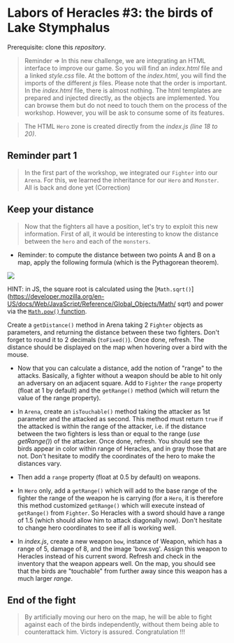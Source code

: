 # Labors of Heracles #3: the birds of Lake Stymphalus
 
Prerequisite: clone this *repository*.

> Reminder => In this new challenge, we are integrating an HTML interface to improve our game.
So you will find an *index.html* file and a linked *style.css* file. At the bottom of the *index.html*, you will find the imports of the different *js* files. Please note that the order is important.
In the *index.html* file, there is almost nothing. The html templates are prepared and injected directly, as the objects are implemented. You can browse them but do not need to touch them on the process of the workshop. However, you will be ask to consume some of its features.

> The HTML `Hero` zone is created directly from the *index.js (line 18 to 20)*.

## Reminder part 1

> In the first part of the workshop, we integrated our `Fighter` into our `Arena`. For this, we learned the inheritance for our `Hero` and `Monster`. All is back and done yet (Correction)

## Keep your distance

> Now that the fighters all have a position, let's try to exploit this new information. First of all, it would be interesting to know the distance between the `hero` and each of the `monsters`.

- Reminder: to compute the distance between two points A and B on a map, apply the following formula (which is the Pythagorean theorem).

![](https://wikimedia.org/api/rest_v1/media/math/render/png/b337eb9100bc60a3125751271848230ad2a0d447)

HINT: in JS, the square root is calculated using the [`Math.sqrt()`](https://developer.mozilla.org/en-US/docs/Web/JavaScript/Reference/Global_Objects/Math/ sqrt) and power via the [`Math.pow()` function](https://developer.mozilla.org/en-US/docs/Web/JavaScript/Reference/Global_Objects/Math/pow).

Create a `getDistance()` method in Arena taking 2 `Fighter` objects as parameters, and returning the distance between these two fighters. Don't forget to round it to 2 decimals (`toFixed()`). Once done, refresh. The distance should be displayed on the map when hovering over a bird with the mouse.

- Now that you can calculate a distance, add the notion of "range" to the attacks. Basically, a fighter without a weapon should be able to hit only an adversary on an adjacent square. Add to `Fighter` the `range` property (float at 1 by default) and the `getRange()` method (which will return the value of the range property).

- In `Arena`, create an `isTouchable()` method taking the attacker as 1st parameter and the attacked as second. This method must return `true` if the attacked is within the range of the attacker, i.e. if the distance between the two fighters is less than or equal to the range (*use getRange()*) of the attacker. Once done, refresh. You should see the birds appear in color within range of Heracles, and in gray those that are not. Don't hesitate to modify the coordinates of the hero to make the distances vary.

- Then add a `range` property (float at 0.5 by default) on weapons.

- In `Hero` only, add a `getRange()` which will add to the base range of the fighter the range of the weapon he is carrying (for a `Hero`, it is therefore this method customized `getRange()` which will execute instead of `getRange()` from `Fighter`. So Heracles with a sword should have a range of 1.5 (which should allow him to attack diagonally now). Don't hesitate to change hero coordinates to see if all is working well.

- In *index.js*, create a new weapon `bow`, instance of Weapon, which has a range of 5, damage of 8, and the image 'bow.svg'. Assign this weapon to Heracles instead of his current sword. Refresh and check in the inventory that the weapon appears well.
On the map, you should see that the birds are "touchable" from further away since this weapon has a much larger *range*.

## End of the fight
> By artificially moving our hero on the map, he will be able to fight against each of the birds independently, without them being able to counterattack him. Victory is assured. Congratulation !!!